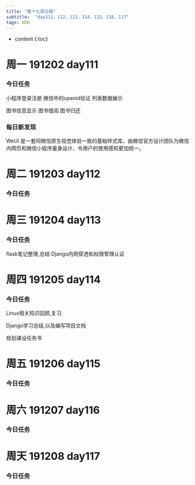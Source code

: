 ```yaml
---  
title: "第十七周日报"   
subtitle:  "day111、112、113、114、115、116、117"   
tags: XDH    
---  
```





* content
{:toc}






# 周一 191202 day111
### 今日任务
小程序登录注册 微信中的openid验证 列表数据展示

图书信息显示 图书借阅 图书归还

### 每日新发现
WeUI 是一套同微信原生视觉体验一致的基础样式库，由微信官方设计团队为微信内网页和微信小程序量身设计，令用户的使用感知更加统一。
# 周二 191203 day112
### 今日任务

# 周三 191204 day113
### 今日任务
flask笔记整理,总结
Django内网穿透和权限管理认证

# 周四 191205 day114
### 今日任务
Linux相关知识回顾,复习

Django学习总结,以及编写项目文档

规划课设任务书
# 周五 191206 day115
### 今日任务

# 周六 191207 day116
### 今日任务


# 周天 191208 day117
### 今日任务





